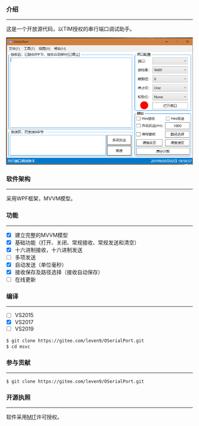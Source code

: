 ### 介绍
---------------------
这是一个开放源代码，以TIM授权的串行端口调试助手。

![OSerialPort](Docs/images/OserialPort.PNG)

### 软件架构
---------------------
采用WPF框架，MVVM模型。

### 功能
---------------------
- [X] 建立完整的MVVM模型
- [X] 基础功能（打开、关闭、常规接收、常规发送和清空）
- [X] 十六进制接收，十六进制发送
- [ ] 多项发送
- [X] 自动发送（单位毫秒）
- [X] 接收保存及路径选择（接收自动保存）
- [ ] 在线更新

### 编译
--------------------
- [ ] VS2015
- [X] VS2017
- [ ] VS2019

```
$ git clone https://gitee.com/leven9/OSerialPort.git
$ cd msvc
```

### 参与贡献
--------------------
```
$ git clone https://gitee.com/leven9/OSerialPort.git
```

### 开源执照
---------------------
软件采用[MIT](https://gitee.com/leven9/OSerialPort/blob/master/LICENSE)许可授权。